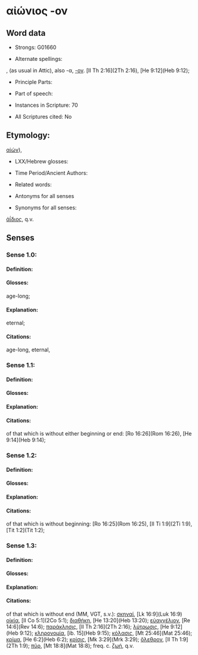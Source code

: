 # αἰώνιος -ον

<!-- Status: S2=NeedsEdits -->
<!-- Lexica used for edits:   -->

## Word data

* Strongs: G01660

* Alternate spellings:

,  (as usual in Attic), also -α, [-ον](). [II Th 2:16](2Th 2:16), [He 9:12](Heb 9:12);

* Principle Parts: 


* Part of speech: 


* Instances in Scripture: 70

* All Scriptures cited: No

## Etymology: 

[αἰών]()),

* LXX/Hebrew glosses: 


* Time Period/Ancient Authors: 


* Related words: 

* Antonyms for all senses

* Synonyms for all senses: 

 [ἀΐδιος](), q.v.

## Senses 


### Sense  1.0: 

#### Definition: 

#### Glosses: 

age-long; 

#### Explanation: 

eternal; 

#### Citations: 

age-long, eternal,

### Sense  1.1: 

#### Definition: 


#### Glosses:



#### Explanation:



#### Citations: 

of that which is without either beginning or end: [Ro 16:26](Rom 16:26), [He 9:14](Heb 9:14); 

### Sense  1.2: 

#### Definition: 


#### Glosses:



#### Explanation:



#### Citations: 

of that which is without beginning: [Ro 16:25](Rom 16:25), [II Ti 1:9](2Ti 1:9), [Tit 1:2](Tit 1:2); 

### Sense  1.3: 

#### Definition: 


#### Glosses:



#### Explanation:



#### Citations: 

of that which is without end (MM, VGT, s.v.): [σκηναί](), [Lk 16:9](Luk 16:9) [οἰκία](), [II Co 5:1](2Co 5:1); [διαθήκη](), [He 13:20](Heb 13:20); [εὐαγγέλιον](), [Re 14:6](Rev 14:6); [παράκλησις](), [II Th 2:16](2Th 2:16); [λύτρωσις](),   [He 9:12](Heb 9:12); [κληρονομία](), [ib. 15](Heb 9:15); [κόλασις](), [Mt 25:46](Mat 25:46); [κρίμα](), [He 6:2](Heb 6:2); [κρίσις](), [Mk 3:29](Mrk 3:29); [ὄλεθρον](), [II Th 1:9](2Th 1:9); [πῦρ](), [Mt 18:8](Mat 18:8); freq. c. [ζωή](), q.v. 
